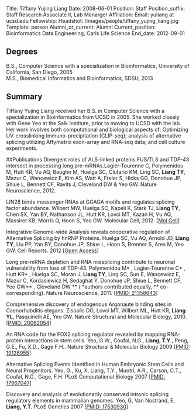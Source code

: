 Title: Tiffany Yujing Liang
Date: 2008-06-01
Position: Staff
Position_suffix: Staff Research Associate II, Lab Manarger
Affiliation:
Email: yuliang at ucsd.edu
Fellowship:
Headshot: /images/people/tiffany_yujing_liang.jpg
Template: person
Alumni_or_current: Alumni
Current_position: Bioinformatics Data Engineering, Caris Life Science
End_date: 2012-09-01
<!-- Status: draft -->

## Degrees
B.S., Computer Science with a specialization in Bioinformatics, University of California, San Diego, 2005<br>
M.S., Biomedical Informatics and Bioinformatics, SDSU, 2013<br>

## Summary
Tiffany Yujing Liang received her B.S. in Computer Science with a specialization in Bioinformatics from UCSD in 2005.  She worked closely with Gene Yeo at the Salk Institute, prior to moving to UCSD with the lab.  Her work involves both computational and biological aspects of: Optimizing UV-crosslinking Immuno-precipitation (CLIP-seq); analysis of alternative splicing utilizing Affymetrix exon-array and RNA-seq data; and cell culture experiments.

##Publications
Divergent roles of ALS-linked proteins FUS/TLS and TDP-43 intersect in processing long pre-mRNAs.Lagier-Tourenne C, Polymenidou M, Hutt KR, Vu AQ, Baughn M, Huelga SC, Clutario KM, Ling SC, **Liang TY**, Mazur C, Wancewicz E, Kim AS, Watt A, Freier S, Hicks GG, Donohue JP, Shiue L, Bennett CF, Ravits J, Cleveland DW & Yeo GW. Nature Neuroscience, 2012.

LIN28 binds messenger RNAs at GGAGA motifs and regulates splicing factor abundance. Wilbert MW, Huelga SC, Kapeli K, Stark TJ, **Liang TY**, Chen SX, Yan BY, Nathanson JL, Hutt KR, Lovci MT, Kazan H, Vu AQ, Massirer KB, Morris Q, Hoon S, Yeo GW. Molecular Cell, 2012. [[Mol Cell](http://www.cell.com/molecular-cell/abstract/S1097-2765(12)00690-9)]

Integrative Genome-wide Analysis reveals cooperative regulation of Alternative Splicing by hnRNP Proteins. Huelga SC, Vu AQ, Arnold JD, **Liang TY**, Liu PP, Yan BY, Donohue JP, Shiue L, Hoon S, Brenner S, Ares M, Yeo GW. Cell Reports. 2012 [[Open Access](http://www.cell.com/cell-reports/fulltext/S2211-1247(12)00043-5)]

Long pre-mRNA depletion and RNA missplicing contribute to neuronal vulnerability from loss of TDP-43. Polymenidou M* , Lagier-Tourenne C* , Hutt KR* , Huelga SC, Moran J, **Liang TY**, Ling SC, Sun E, Wancewicz E, Mazur C, Kordasiewicz H, Sedaghat Y, Donohue JP, Shiue L, Bennett CF, Yeo GW** , Cleveland DW ** ( *authors contributed equally, ** co-corresponding). Nature Neuroscience, 2011. [[PMID: 21358643](http://www.ncbi.nlm.nih.gov/pubmed/21358643)]

Comprehensive discovery of endogenous Argonaute binding sites in Caenorhabditis elegans. Zisoulis DG, Lovci MT, Wilbert ML, Hutt KR, **Liang YL**, Pasquinelli AE, Yeo GW. Nature Structural and Molecular Biology, 2010. [[PMID: 20062054](http://www.ncbi.nlm.nih.gov/pubmed/20062054)]


An RNA code for the FOX2 splicing regulator revealed by mapping RNA-protein interactions in stem cells. Yeo, G.W., Coufal, N.G., **Liang, T.Y.**, Peng, G.E., Fu, X.D., Gage F.H.. Nature Structural & Molecular Biology 2009 [[PMID: 19136955](http://www.ncbi.nlm.nih.gov/pubmed/19136955)]

Alternative Splicing Events Identified in Human Embryonic Stem Cells and Neural Progenitors. Yeo, G., Xu, X, Liang, T.Y., Muotri, A.R., Carson, C.T., Coufal, N.G., Gage, F.H. PLoS Computational Biology 2007 [[PMID: 17967047](http://www.ncbi.nlm.nih.gov/pubmed/17967047)]

Discovery and analysis of evolutionarily conserved intronic splicing regulatory elements in mammalian genomes. Yeo, G, Van Nostrand, E, **Liang, Y.T.** PLoS Genetics 2007 [[PMID: 17530930](http://www.ncbi.nlm.nih.gov/pubmed/17530930)]
